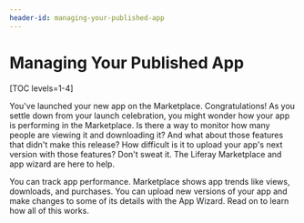 ```yaml
---
header-id: managing-your-published-app
---
```


# Managing Your Published App

[TOC levels=1-4]

You've launched your new app on the Marketplace. Congratulations! As you settle
down from your launch celebration, you might wonder how your app is performing
in the Marketplace. Is there a way to monitor how many people are viewing it and
downloading it? And what about those features that didn't make this release? How
difficult is it to upload your app's next version with those features? Don't
sweat it. The Liferay Marketplace and app wizard are here to help. 

You can track app performance. Marketplace shows app trends like views,
downloads, and purchases. You can upload new versions of your app and make
changes to some of its details with the App Wizard. Read on to learn how all of
this works. 
